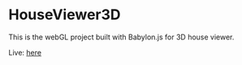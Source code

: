 # HouseViewer3D

This is the webGL project built with Babylon.js for 3D house viewer.

Live: <a href='https://galaxydeve.github.io/3DHouseViewer/'>here</a>
